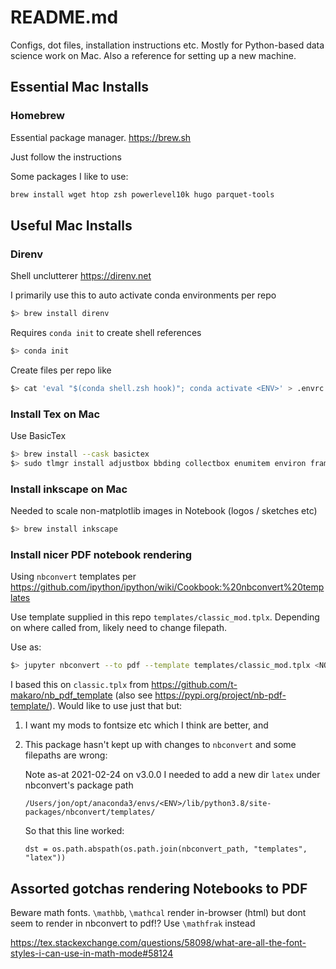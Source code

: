# README.md

Configs, dot files, installation instructions etc. Mostly for Python-based data science work on Mac. Also a reference for setting up a new machine.

## Essential Mac Installs

### Homebrew

Essential package manager. https://brew.sh

Just follow the instructions

Some packages I like to use:

```bash
brew install wget htop zsh powerlevel10k hugo parquet-tools
```

## Useful Mac Installs

### Direnv

Shell unclutterer https://direnv.net

I primarily use this to auto activate conda environments per repo

```zsh
$> brew install direnv
```

Requires `conda init` to create shell references

```zsh
$> conda init
```

Create files per repo like

```zsh
$> cat 'eval "$(conda shell.zsh hook)"; conda activate <ENV>' > .envrc
```

### Install Tex on Mac

Use BasicTex

```zsh
$> brew install --cask basictex
$> sudo tlmgr install adjustbox bbding collectbox enumitem environ framed import multirow mdframed needspace ntheorem tabu tcolorbox textpos titling titlesec threeparttable tocloft trimspaces varwidth wrapfig collection-fontsrecommended floatrow
```

### Install inkscape on Mac

Needed to scale non-matplotlib images in Notebook (logos / sketches etc)

```zsh
$> brew install inkscape
```

### Install nicer PDF notebook rendering

Using `nbconvert` templates per https://github.com/ipython/ipython/wiki/Cookbook:%20nbconvert%20templates

Use template supplied in this repo `templates/classic_mod.tplx`. Depending on where called from, likely need to change filepath.

Use as:

```zsh
$> jupyter nbconvert --to pdf --template templates/classic_mod.tplx <NOTEBOOK>.ipynb
```

I based this on `classic.tplx` from https://github.com/t-makaro/nb_pdf_template (also see https://pypi.org/project/nb-pdf-template/). Would like to use just that but:

1. I want my mods to fontsize etc which I think are better, and
2. This package hasn't kept up with changes to `nbconvert` and some filepaths are wrong:

    Note as-at 2021-02-24 on v3.0.0 I needed to add a new dir `latex` under nbconvert's package path

    `/Users/jon/opt/anaconda3/envs/<ENV>/lib/python3.8/site-packages/nbconvert/templates/`

    So that this line worked:

    ```{install.py}python
    dst = os.path.abspath(os.path.join(nbconvert_path, "templates", "latex"))
    ```

## Assorted gotchas rendering Notebooks to PDF

Beware math fonts. `\mathbb`, `\mathcal` render in-browser (html) but dont 
seem to render in nbconvert to pdf!? Use `\mathfrak` instead


https://tex.stackexchange.com/questions/58098/what-are-all-the-font-styles-i-can-use-in-math-mode#58124


